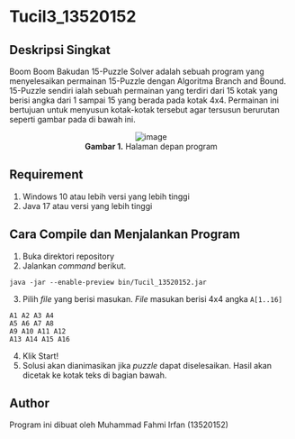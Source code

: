 # Tucil3_13520152
## Deskripsi Singkat
 Boom Boom Bakudan 15-Puzzle Solver adalah sebuah program yang menyelesaikan permainan 15-Puzzle dengan Algoritma Branch and Bound. 15-Puzzle sendiri ialah sebuah permainan yang terdiri dari 15 kotak yang berisi angka dari 1 sampai 15 yang berada pada kotak 4x4. Permainan ini bertujuan untuk menyusun kotak-kotak tersebut agar tersusun berurutan seperti gambar pada di bawah ini.
 
 <div align="center">
 
 ![image](https://user-images.githubusercontent.com/66018985/161569518-cb409e53-66a9-4800-b720-b354d975daa5.png)  
 **Gambar 1.** Halaman depan program
 
 </div>
 
## Requirement
1. Windows 10 atau lebih versi yang lebih tinggi
2. Java 17 atau versi yang lebih tinggi

## Cara Compile dan Menjalankan Program  
1. Buka direktori repository
2. Jalankan _command_ berikut.
 ```
 java -jar --enable-preview bin/Tucil_13520152.jar
 ```
3. Pilih _file_ yang berisi masukan. _File_ masukan berisi 4x4 angka `A[1..16]`
  ```
  A1 A2 A3 A4
  A5 A6 A7 A8
  A9 A10 A11 A12
  A13 A14 A15 A16
  ```
4. Klik Start!
5. Solusi akan dianimasikan jika _puzzle_ dapat diselesaikan. Hasil akan dicetak ke kotak teks di bagian bawah.

## Author
Program ini dibuat oleh Muhammad Fahmi Irfan (13520152)
